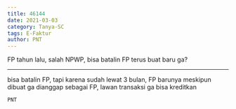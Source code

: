 ```yaml
---
title: 46144
date: 2021-03-03
category: Tanya-SC
tags: E-Faktur
author: PNT
---
```


FP tahun lalu, salah NPWP, bisa batalin FP terus buat baru ga?

---

bisa batalin FP, tapi karena sudah lewat 3 bulan, FP barunya meskipun dibuat ga dianggap sebagai FP, lawan transaksi ga bisa kreditkan

`PNT`
